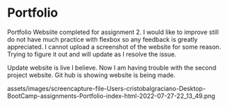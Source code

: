 # Portfolio
Portfolio Websiite completed for assignment 2. I would like to improve still do not have much practice with flexbox so any feedback is greatly appreciated. 
I cannot upload a screenshot of the website for some reason. Trying to figure it out and will update as I resolve the issue.


Update website is live I believe. Now I am having trouble with the second project website. 
Git hub is showing website is being made.

assets/images/screencapture-file-Users-cristobalgraciano-Desktop-BootCamp-assignments-Portfolio-index-html-2022-07-27-22_13_49.png
